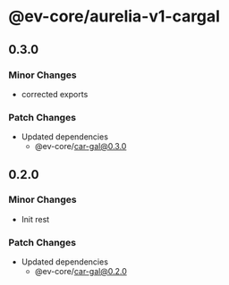 # @ev-core/aurelia-v1-cargal

## 0.3.0

### Minor Changes

- corrected exports

### Patch Changes

- Updated dependencies
  - @ev-core/car-gal@0.3.0

## 0.2.0

### Minor Changes

- Init rest

### Patch Changes

- Updated dependencies
  - @ev-core/car-gal@0.2.0
